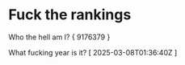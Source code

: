 # Fuck the rankings

Who the hell am I?
{ 9176379 }

What fucking year is it?
[ 2025-03-08T01:36:40Z ]
